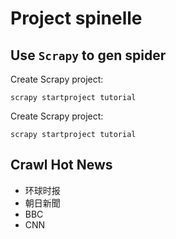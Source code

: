 # Project spinelle

## Use `Scrapy` to gen spider ##


Create Scrapy project:
```shell
scrapy startproject tutorial
```

Create Scrapy project:
```shell
scrapy startproject tutorial
```

## Crawl Hot News ##

* 环球时报
* 朝日新聞
* BBC
* CNN
